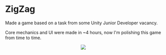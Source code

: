 # ZigZag
Made a game based on a task from some Unity Junior Developer vacancy.

Core mechanics and UI were made in ~4 hours, now I'm polishing this game from time to time.

<p align="center">
 <img src="https://user-images.githubusercontent.com/53948684/121674646-c0fe5f80-cacb-11eb-9460-eb444f0e8f92.png">
</p>
 
